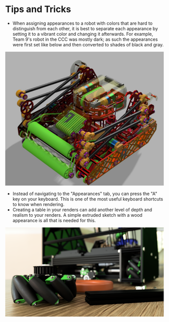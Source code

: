 # Tips and Tricks

* When assigning appearances to a robot with colors that are hard to distinguish from each other, it is best to separate each appearance by setting it to a vibrant color and changing it afterwards. For example, Team 9's robot in the CCC was mostly dark; as such the appearances were first set like below and then converted to shades of black and gray.

![Appearances are set correctly, but colors need to be adjusted.](.gitbook/assets/web-capture_6-4-2021_225056_media.discordapp.net.jpeg)

* Instead of navigating to the "Appearances" tab, you can press the "A" key on your keyboard. This is one of the most useful keyboard shortcuts to know when rendering.
* Creating a table in your renders can add another level of depth and realism to your renders. A simple extruded sketch with a wood appearance is all that is needed for this.

![FTC 10497 Ultimate Goal robot rendered by FTC 15887](.gitbook/assets/nicrobit8.png)



